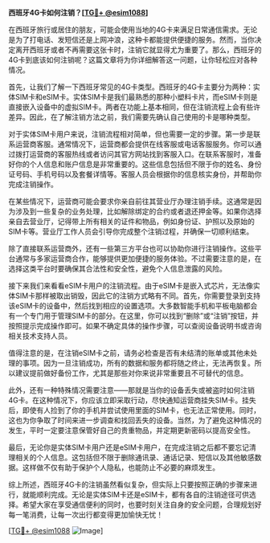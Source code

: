 **西班牙4G卡如何注销？[[TG💪+ @esim1088](https://t.me/s/esim1088)]**

在西班牙旅行或居住的朋友，可能会使用当地的4G卡来满足日常通信需求。无论是为了打电话、发短信还是上网冲浪，这种卡都能提供便捷的服务。然而，当你决定离开西班牙或者不再需要这张卡时，注销它就显得尤为重要了。那么，西班牙的4G卡到底该如何注销呢？这篇文章将为你详细解答这一问题，让你轻松应对各种情况。

首先，让我们了解一下西班牙常见的4G卡类型。西班牙的4G卡主要分为两种：实体SIM卡和eSIM卡。实体SIM卡是我们最熟悉的那种小塑料卡片，而eSIM卡则是直接嵌入设备中的虚拟SIM卡。两者在功能上基本相同，但在注销流程上会有些许差异。因此，在了解注销方法之前，我们需要先确认自己使用的卡是哪种类型。

对于实体SIM卡用户来说，注销流程相对简单，但也需要一定的步骤。第一步是联系运营商客服。通常情况下，运营商都会提供在线客服或电话客服服务。你可以通过拨打运营商的客服热线或者访问其官方网站找到客服入口。在联系客服时，准备好你的个人信息和账户信息是非常重要的。这些信息包括但不限于你的姓名、身份证号码、手机号码以及套餐详情等。客服人员会根据你的信息核实身份，并帮助你完成注销操作。

在某些情况下，运营商可能会要求你亲自前往其营业厅办理注销手续。这通常是因为涉及到一些复杂的业务处理，比如解除绑定的合约或者退还押金等。如果你选择亲自去营业厅，记得带上所有相关的证件和物品，例如身份证、护照以及原始的SIM卡等。营业厅工作人员会引导你完成整个注销过程，并确保一切顺利结束。

除了直接联系运营商外，还有一些第三方平台也可以协助你进行注销操作。这些平台通常与多家运营商合作，能够提供更加便捷的服务体验。不过需要注意的是，在选择这类平台时要确保其合法性和安全性，避免个人信息泄露的风险。

接下来我们来看看eSIM卡用户的注销流程。由于eSIM卡是嵌入式芯片，无法像实体SIM卡那样被取出销毁，因此它的注销方式略有不同。首先，你需要登录到支持该eSIM卡的设备中，然后找到相应的设置选项。大多数智能手机和平板电脑都会有一个专门用于管理SIM卡的部分。在这里，你可以找到“删除”或“注销”按钮，并按照提示完成操作即可。如果不确定具体的操作步骤，可以查阅设备说明书或咨询相关技术支持人员。

值得注意的是，在注销eSIM卡之前，请务必检查是否有未结清的账单或其他未处理的事项。因为一旦注销成功，所有的数据和服务都将随之终止，无法再恢复。所以建议提前做好备份工作，尤其是那些对你来说非常重要且不可替代的信息。

此外，还有一种特殊情况需要注意——那就是当你的设备丢失或被盗时如何注销4G卡。在这种情况下，你应该立即采取行动，尽快通知运营商挂失SIM卡。挂失后，即使有人捡到了你的手机并尝试使用里面的SIM卡，也无法正常使用。同时，这也为你争取了时间来进一步调查和找回丢失的设备。当然，为了避免这种情况的发生，平时一定要注意保管好自己的贵重物品，并定期更新密码以提高安全性。

最后，无论你是实体SIM卡用户还是eSIM卡用户，在完成注销之后都不要忘记清理相关的个人信息。这包括但不限于删除通讯录、通话记录、短信以及其他敏感数据。这样做不仅有助于保护个人隐私，也能防止不必要的麻烦发生。

综上所述，西班牙4G卡的注销虽然看似复杂，但实际上只要按照正确的步骤来进行，就能顺利完成。无论是实体SIM卡还是eSIM卡，都有各自的注销途径可供选择。希望大家在享受通信便利的同时，也要时刻关注自身的安全问题，合理规划好每一笔消费，让每一次出行都变得更加愉快无忧！

[[TG💪+ @esim1088](https://t.me/s/esim1088) ![Image](https://i.postimg.cc/4NQfJmqS/Snipaste-2025-05-13-00-14-12.png)]